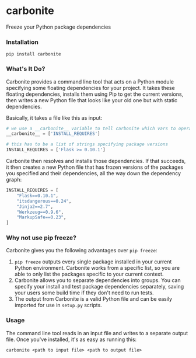 carbonite
=========

Freeze your Python package dependencies

### Installation ###

`pip install carbonite`

### What's It Do? ###

Carbonite provides a command line tool that acts on a Python module specifying some floating dependencies for your project. It takes these floating dependencies, installs them using Pip to get the current versions, then writes a new Python file that looks like your old one but with static dependencies.

Basically, it takes a file like this as input:

```python
# we use a __carbonite__ variable to tell carbonite which vars to operate on
__carbonite__ = ['INSTALL_REQUIRES']

# this has to be a list of strings specifying package versions
INSTALL_REQUIRES = ['Flask >= 0.10.1']
```

Carbonite then resolves and installs those dependencies. If that succeeds, it then creates a new Python file that has frozen versions of the packages you specified and their dependencies, all the way down the dependency graph:

```python
INSTALL_REQUIRES = [
    "Flask==0.10.1",
    "itsdangerous==0.24",
    "Jinja2==2.7",
    "Werkzeug==0.9.6",
    "MarkupSafe==0.23",
]
```

### Why not use pip freeze? ###

Carbonite gives you the following advantages over `pip freeze`:

1. `pip freeze` outputs every single package installed in your current Python environment. Carbonite works from a specific list, so you are able to only list the packages specific to your current context.
1. Carbonite allows you to separate dependencies into groups. You can specify your install and test package dependencies separately, saving your users some build time if they don't need to run tests.
1. The output from Carbonite is a valid Python file and can be easily imported for use in `setup.py` scripts.

### Usage ###

The command line tool reads in an input file and writes to a separate output file. Once you've installed, it's as easy as running this:

```
carbonite <path to input file> <path to output file>
```
